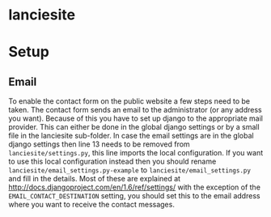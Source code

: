 lanciesite
==========

Setup
=====
Email
-----
To enable the contact form on the public website a few steps need to be taken.
The contact form sends an email to the administrator (or any address you want).
Because of this you have to set up django to the appropriate mail provider.
This can either be done in the global django settings or by a small file in the
lanciesite sub-folder. In case the email settings are in the global django
settings then line 13 needs to be removed from `lanciesite/settings.py`, this
line imports the local configuration. If you want to use this local
configuration instead then you should rename
`lanciesite/email_settings.py-example` to `lanciesite/email_settings.py` and
fill  in the details. Most of these are explained at
http://docs.djangoproject.com/en/1.6/ref/settings/ with the exception of the
`EMAIL_CONTACT_DESTINATION` setting, you should set this to the email address
where you want to receive the contact messages.
